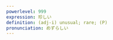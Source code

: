 ```yaml
---
powerlevel: 999
expression: 珍しい
definition: (adj-i) unusual; rare; (P)
pronunciation: めずらしい
---
```

